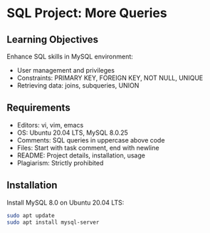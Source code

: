 # SQL Project: More Queries

## Learning Objectives

Enhance SQL skills in MySQL environment:

- User management and privileges
- Constraints: PRIMARY KEY, FOREIGN KEY, NOT NULL, UNIQUE
- Retrieving data: joins, subqueries, UNION

## Requirements

- Editors: vi, vim, emacs
- OS: Ubuntu 20.04 LTS, MySQL 8.0.25
- Comments: SQL queries in uppercase above code
- Files: Start with task comment, end with newline
- README: Project details, installation, usage
- Plagiarism: Strictly prohibited

## Installation

Install MySQL 8.0 on Ubuntu 20.04 LTS:

```bash
sudo apt update
sudo apt install mysql-server
